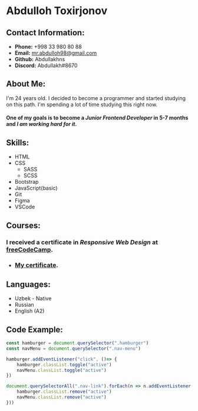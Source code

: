 # Abdulloh Toxirjonov

## Contact Information:

- **Phone:** +998 33 980 80 88
- **Email:** mr.abdulloh98@gmail.com
- **Github:** Abdullakhns
- **Discord:** Abdullakh#8670

## About Me:

I'm 24 years old. I decided to become a programmer and started studying on this path. I'm spending a lot of time studying this right now.

#### One of my goals is to become a ***Junior Frontend Developer*** in **5-7** months and *I am working hard for it.*

## Skills:

- HTML 
- CSS 
   - SASS
   - SCSS
- Bootstrap 
- JavaScript(basic) 
- Git
- Figma
- VSCode


## Courses:

###  I received a certificate in *Responsive Web Design* at **[freeCodeCamp](https://www.freecodecamp.org/learn/2022/responsive-web-design/)**.

 - ### [My certificate](https://www.freecodecamp.org/certification/Abdullakhns/responsive-web-design).


## Languages:
  
  - Uzbek - Native
  - Russian
  - English (A2)


## Code Example:

```javascript
const hamburger = document.querySelector(".hamburger")
const navMenu = document.querySelector(".nav-menu")

hamburger.addEventListener("click", ()=> {
    hamburger.classList.toggle("active")
    navMenu.classList.toggle("active")
})

document.querySelectorAll(".nav-link").forEach(n => n.addEventListener("click", () => {
    hamburger.classList.remove("active")
    navMenu.classList.remove("active")
}))
```